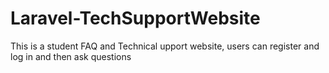 # Laravel-TechSupportWebsite
This is a student FAQ and Technical upport website, users can register and log in and then ask questions
